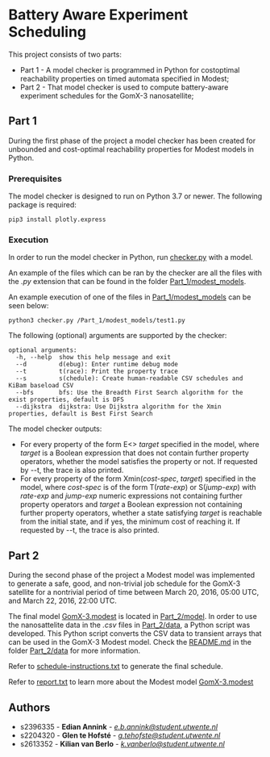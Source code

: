 # Battery Aware Experiment Scheduling

This project consists of two parts:

* Part 1 - A model checker is programmed in Python for costoptimal reachability properties on timed automata specified in Modest;
* Part 2 - That model checker is used to compute battery-aware experiment schedules for the GomX-3 nanosatellite;

## Part 1

During the first phase of the project a model checker has been created for unbounded and cost-optimal reachability properties for Modest models in Python.

### Prerequisites

The model checker is designed to run on Python 3.7 or newer.
The following package is required:

``` console
pip3 install plotly.express
```

### Execution

In order to run the model checker in Python, run [checker.py](checker.py) with a model.

An example of the files which can be ran by the checker are all the files with the *.py* extension that can be found in the folder [Part_1/modest_models](Part_1/modest_models).

An example execution of one of the files in [Part_1/modest_models](Part_1/modest_models) can be seen below:

```console
python3 checker.py /Part_1/modest_models/test1.py 
```

The following (optional) arguments are supported by the checker:

``` console
optional arguments:
  -h, --help  show this help message and exit
  --d         d(ebug): Enter runtime debug mode
  --t         t(race): Print the property trace
  --s         s(chedule): Create human-readable CSV schedules and KiBam baseload CSV
  --bfs       bfs: Use the Breadth First Search algorithm for the exist properties, default is DFS
  --dijkstra  dijkstra: Use Dijkstra algorithm for the Xmin properties, default is Best First Search
```

The model checker outputs:

* For every property of the form E<> *target* specified in the model, where *target* is a Boolean expression that does not contain further property operators, whether the model satisfies the property or not.
If requested by --t, the trace is also printed.
* For every property of the form Xmin(*cost-spec*, *target*) specified in the model, where *cost-spec* is of the form T(*rate-exp*) or S(*jump-exp*) with *rate-exp* and *jump-exp* numeric expressions not containing further property operators and *target* a Boolean expression not containing further property operators, whether a state satisfying *target* is reachable from the initial state, and if yes, the minimum cost of reaching it.
If requested by --t, the trace is also printed.

## Part 2

During the second phase of the project a Modest model was implemented to generate a safe, good, and non-trivial job schedule for the GomX-3 satellite for a nontrivial period of time between March 20, 2016, 05:00 UTC, and March 22, 2016, 22:00 UTC.

The final model [GomX-3.modest](Part_2/model/GomX-3.modest) is located in [Part_2/model](Part_2/model). In order to use the nanosattelite data in the *.csv* files in [Part_2/data](Part_2/data), a Python script was developed. This Python script converts the CSV data to transient arrays that can be used in the GomX-3 Modest model. Check the [README.md](Part_2/data/README.md) in the folder [Part_2/data](Part_2/data) for more information.

Refer to [schedule-instructions.txt](schedule-instructions.txt) to generate the final schedule. 

Refer to [report.txt](report.txt) to learn more about the Modest model [GomX-3.modest](Part_2/model/GomX-3.modest)

## Authors

* s2396335 - **Edian Annink** - *e.b.annink@student.utwente.nl*
* s2204320 - **Glen te Hofsté** - *g.tehofste@student.utwente.nl*
* s2613352 - **Kilian van Berlo** - *k.vanberlo@student.utwente.nl*
